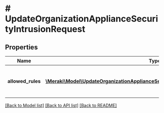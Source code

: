 # # UpdateOrganizationApplianceSecurityIntrusionRequest

## Properties

Name | Type | Description | Notes
------------ | ------------- | ------------- | -------------
**allowed_rules** | [**\Meraki\Model\UpdateOrganizationApplianceSecurityIntrusionRequestAllowedRulesInner[]**](UpdateOrganizationApplianceSecurityIntrusionRequestAllowedRulesInner.md) | Sets a list of specific SNORT signatures to allow |

[[Back to Model list]](../../README.md#models) [[Back to API list]](../../README.md#endpoints) [[Back to README]](../../README.md)
